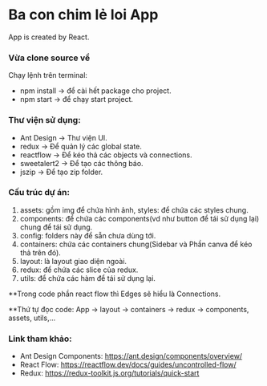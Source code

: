 # Ba con chim lẻ loi App

App is created by React.

### Vừa clone source về

Chạy lệnh trên terminal:

- npm install -> để cài hết package cho project.
- npm start -> để chạy start project.

### Thư viện sử dụng:

- Ant Design -> Thư viện UI.
- redux -> Để quản lý các global state.
- reactflow -> Để kéo thả các objects và connections.
- sweetalert2 -> Để tạo các thông báo.
- jszip -> Để tạo zip folder.

### Cấu trúc dự án:

1. assets: gồm img để chứa hình ảnh, styles: để chứa các styles chung.
2. components: để chứa các components(vd như button để tái sử dụng lại) chung để tái sử dụng.
3. config: folders này để sẵn chưa dùng tới.
4. containers: chứa các containers chung(Sidebar và Phần canva để kéo thả trên đó).
5. layout: là layout giao diện ngoài.
6. redux: để chứa các slice của redux.
7. utils: để chứa các hàm để tái sử dụng lại.

\*\*Trong code phần react flow thì Edges sẽ hiểu là Connections.

\*\*Thứ tự đọc code: App -> layout -> containers -> redux -> components, assets, utils,...

### Link tham khảo:

- Ant Design Components: https://ant.design/components/overview/
- React Flow: https://reactflow.dev/docs/guides/uncontrolled-flow/
- Redux: https://redux-toolkit.js.org/tutorials/quick-start
